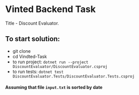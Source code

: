 # Vinted Backend Task

Title - Discount Evaluator.

## To start solution:
  - git clone
  - cd Vindted-Task
  - to run project: `dotnet run --project DiscountEvaluator/DiscountEvaluator.csproj`
  - to run tests: `dotnet test DiscountEvaluator.Tests/DiscountEvaluator.Tests.csproj`
  
#### Assuming that file `input.txt` is sorted by date
